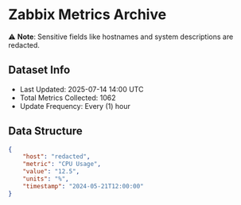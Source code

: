 # Zabbix Metrics Archive

⚠️ **Note**: Sensitive fields like hostnames and system descriptions are redacted.

## Dataset Info
- Last Updated: 2025-07-14 14:00 UTC
- Total Metrics Collected: 1062
- Update Frequency: Every (1) hour

## Data Structure
```json
{
    "host": "redacted",
    "metric": "CPU Usage",
    "value": "12.5",
    "units": "%",
    "timestamp": "2024-05-21T12:00:00"
}
```
